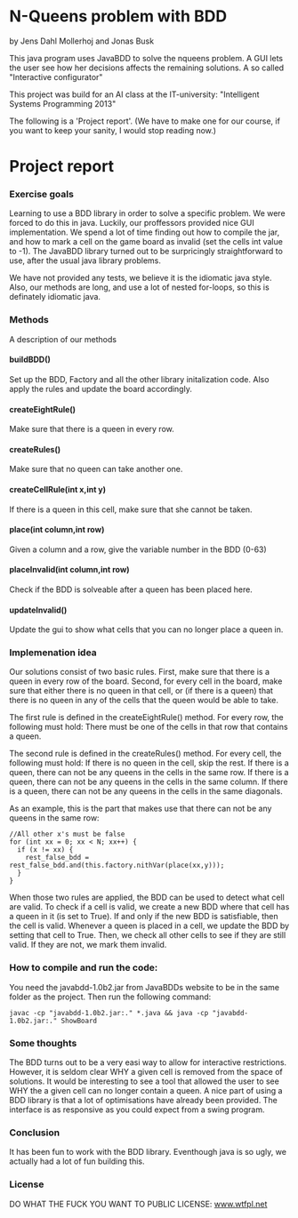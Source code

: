 N-Queens problem with BDD
=========================
by Jens Dahl Mollerhoj and Jonas Busk

This java program uses JavaBDD to solve the nqueens problem. A GUI lets the
user see how her decisions affects the remaining solutions. A so called "Interactive configurator"

This project was build for an AI class at the IT-university:
"Intelligent Systems Programming 2013"

The following is a 'Project report'. (We have to make one for our course, if you
want to keep your sanity, I would stop reading now.)

Project report
==============

### Exercise goals

Learning to use a BDD library in order to solve a specific problem. We were
forced to do this in java. Luckily, our proffessors provided nice GUI
implementation. We spend a lot of time finding out how to compile the jar,
and how to mark a cell on the game board as invalid (set the cells int value to -1).
The JavaBDD library turned out to be surpricingly straightforward to use, after the usual java library problems.

We have not provided any tests, we believe it is the idiomatic java style. Also, our methods are long, and use a lot of nested for-loops, so this is definately idiomatic java.

### Methods
A description of our methods
#### buildBDD() 
Set up the BDD, Factory and all the other library initalization code. Also apply the rules and update the board accordingly.
#### createEightRule() 
Make sure that there is a queen in every row.
#### createRules() 
Make sure that no queen can take another one.
#### createCellRule(int x,int y) 
If there is a queen in this cell, make sure that she cannot be taken.
#### place(int column,int row) 
Given a column and a row, give the variable number in the BDD (0-63)
#### placeInvalid(int column,int row) 
Check if the BDD is solveable after a queen has been placed here. 
#### updateInvalid() 
Update the gui to show what cells that you can no longer place a queen in.

### Implemenation idea
Our solutions consist of two basic rules. First, make sure that there is a queen in every row of the board.
Second, for every cell in the board, make sure that either there is no queen in that cell, or (if there is a queen) that
there is no queen in any of the cells that the queen would be able to take.

The first rule is defined in the createEightRule() method. For every row, the following must hold:
There must be one of the cells in that row that contains a queen.

The second rule is defined in the createRules() method. For every cell, the following must hold:
If there is no queen in the cell, skip the rest.
If there is a queen, there can not be any queens in the cells in the same row.
If there is a queen, there can not be any queens in the cells in the same column.
If there is a queen, there can not be any queens in the cells in the same diagonals.

As an example, this is the part that makes use that  there can not be any queens in the same row:
````
//All other x's must be false
for (int xx = 0; xx < N; xx++) {
  if (x != xx) {
    rest_false_bdd = rest_false_bdd.and(this.factory.nithVar(place(xx,y)));
  }
}
````
When those two rules are applied, the BDD can be used to detect what cell are valid. To check if a cell is valid, we create a new BDD where that cell has a queen in it (is set to True). If and only if the new BDD is satisfiable, then the cell is valid. Whenever a queen is placed in a cell, we update the BDD by setting that cell to True. Then, we check all other cells to see if they are still valid. If they are not, we mark them invalid.

### How to compile and run the code:
You need the javabdd-1.0b2.jar from JavaBDDs website to be in the same folder as the project. Then run the following command:
````
javac -cp "javabdd-1.0b2.jar:." *.java && java -cp "javabdd-1.0b2.jar:." ShowBoard
````

### Some thoughts
The BDD turns out to be a very easi way to allow for interactive restrictions. However, it is seldom clear WHY a given cell is removed from the space of solutions. It would be interesting to see a tool that allowed the user to see WHY the a given cell can no longer contain a queen.
A nice part of using a BDD library is that a lot of optimisations have already been provided. The interface is as responsive as you could expect from a swing program.

### Conclusion
It has been fun to work with the BDD library. Eventhough java is so ugly, we actually had a lot of fun building this.

### License
DO WHAT THE FUCK YOU WANT TO PUBLIC LICENSE: www.wtfpl.net
